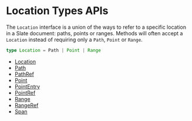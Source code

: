 # Location Types APIs

The `Location` interface is a union of the ways to refer to a specific location in a Slate document: paths, points or ranges. Methods will often accept a `Location` instead of requiring only a `Path`, `Point` or `Range`.

```typescript
type Location = Path | Point | Range
```

- [Location](./location.md)
- [Path](./path.md)
- [PathRef](./path-ref.md)
- [Point](./point.md)
- [PointEntry](./point-entry.md)
- [PointRef](./point-ref.md)
- [Range](./range.md)
- [RangeRef](./range-ref.md)
- [Span](./span.md)
